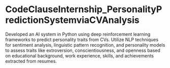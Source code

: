 # CodeClauseInternship_PersonalityPredictionSystemviaCVAnalysis
Developed an AI system in Python using deep reinforcement learning frameworks to predict personality traits from CVs. Utilize NLP techniques for sentiment analysis, linguistic pattern recognition, and personality models to assess traits like extroversion, conscientiousness, and openness based on educational background, work experience, skills, and achievements extracted from resumes.
